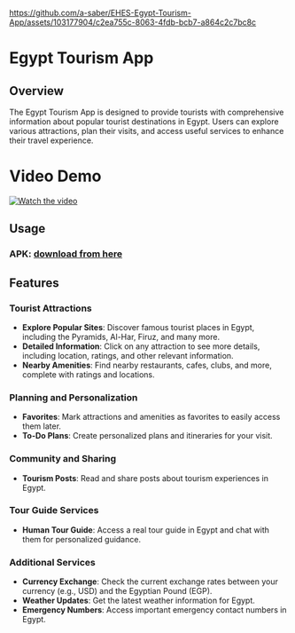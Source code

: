 

https://github.com/a-saber/EHES-Egypt-Tourism-App/assets/103177904/c2ea755c-8063-4fdb-bcb7-a864c2c7bc8c

# Egypt Tourism App

## Overview
The Egypt Tourism App is designed to provide tourists with comprehensive information about popular tourist destinations in Egypt. Users can explore various attractions, plan their visits, and access useful services to enhance their travel experience.

# Video Demo 
[![Watch the video](https://drive.google.com/file/d/1CboLSH4vYog8z_Py_FR626aOiHN56W-E/view?usp=sharing)](https://youtu.be/16ccz1zoijs)


## Usage

### APK: [download from here](https://drive.google.com/file/d/1XxD11VDONBbRSfTpxDhyiRKNn3B5b5Aq/view?usp=drive_link)


## Features

### Tourist Attractions
- **Explore Popular Sites**: Discover famous tourist places in Egypt, including the Pyramids, Al-Har, Firuz, and many more.
- **Detailed Information**: Click on any attraction to see more details, including location, ratings, and other relevant information.
- **Nearby Amenities**: Find nearby restaurants, cafes, clubs, and more, complete with ratings and locations.

### Planning and Personalization
- **Favorites**: Mark attractions and amenities as favorites to easily access them later.
- **To-Do Plans**: Create personalized plans and itineraries for your visit.

### Community and Sharing
- **Tourism Posts**: Read and share posts about tourism experiences in Egypt.

### Tour Guide Services
- **Human Tour Guide**: Access a real tour guide in Egypt and chat with them for personalized guidance.

### Additional Services
- **Currency Exchange**: Check the current exchange rates between your currency (e.g., USD) and the Egyptian Pound (EGP).
- **Weather Updates**: Get the latest weather information for Egypt.
- **Emergency Numbers**: Access important emergency contact numbers in Egypt.
